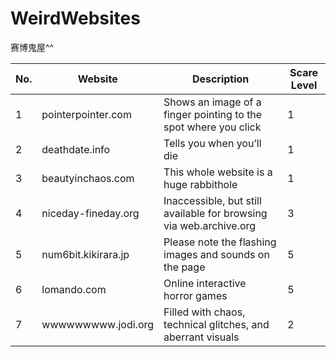 # WeirdWebsites
赛博鬼屋^^

| No. | Website               | Description               | Scare Level |
|-----|-----------------------|---------------------------|-------------|
| 1   | pointerpointer.com           | Shows an image of a finger pointing to the spot where you click  | 1           |
| 2   | deathdate.info     | Tells you when you’ll die | 1           |
| 3   | beautyinchaos.com     | This whole website is a huge rabbithole | 1           |
| 4   | niceday-fineday.org     | Inaccessible, but still available for browsing via web.archive.org | 3           |
| 5   | num6bit.kikirara.jp     | Please note the flashing images and sounds on the page | 5           |
| 6   | lomando.com  | Online interactive horror games | 5           |
| 7   | wwwwwwwww.jodi.org  | Filled with chaos, technical glitches, and aberrant visuals | 2           |
